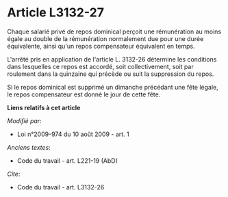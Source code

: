 # Article L3132-27

Chaque salarié privé de repos dominical perçoit une rémunération au moins égale au double de la rémunération normalement due
pour une durée équivalente, ainsi qu'un repos compensateur équivalent en temps.

L'arrêté pris en application de l'article L. 3132-26 détermine les conditions dans lesquelles ce repos est accordé, soit
collectivement, soit par roulement dans la quinzaine qui précède ou suit la suppression du repos. 

Si le repos dominical est supprimé un dimanche précédant une fête légale, le repos compensateur est donné le jour de cette
fête.

**Liens relatifs à cet article**

_Modifié par_:

  - Loi n°2009-974 du 10 août 2009 - art. 1

_Anciens textes_:

  - Code du travail - art. L221-19 (AbD)

_Cite_:

  - Code du travail - art. L3132-26
